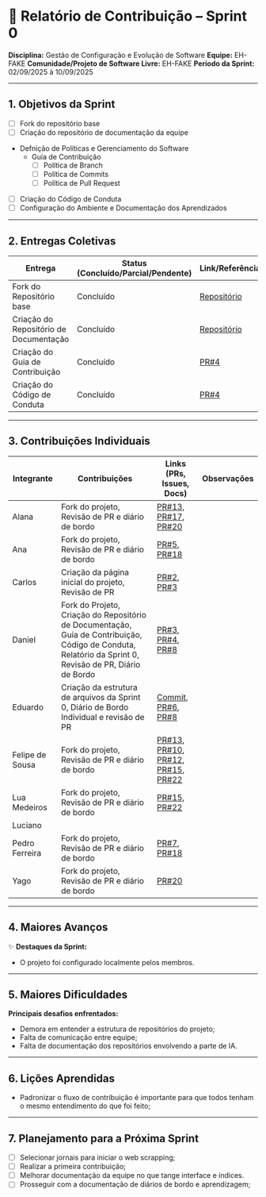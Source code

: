 # 📝 Relatório de Contribuição – Sprint 0

**Disciplina:** Gestão de Configuração e Evolução de Software
**Equipe:** EH-FAKE
**Comunidade/Projeto de Software Livre:** EH-FAKE
**Período da Sprint:** 02/09/2025 à 10/09/2025

---

## 1. Objetivos da Sprint

- [ ] Fork do repositório base
- [ ] Criação do repositório de documentação da equipe
- Defnição de Políticas e Gerenciamento do Software
  - Guia de Contribuição
    - [ ] Política de Branch
    - [ ] Política de Commits
    - [ ] Política de Pull Request
- [ ] Criação do Código de Conduta
- [ ] Configuração do Ambiente e Documentação dos Aprendizados

---

## 2. Entregas Coletivas

| Entrega                                | Status (Concluído/Parcial/Pendente) | Link/Referência                                                 | Observações |
| -------------------------------------- | ----------------------------------- | --------------------------------------------------------------- | ----------- |
| Fork do Repositório base               | Concluído                           | [Repositório](https://github.com/GCES-EhFake-Fork/checkUp)      |             |
| Criação do Repositório de Documentação | Concluído                           | [Repositório](https://github.com/GCES-EhFake-Fork/docs-interno) |             |
| Criação do Guia de Contribuição        | Concluído                           | [PR#4](https://github.com/GCES-EhFake-Fork/docs-interno/pull/4) |             |
| Criação do Código de Conduta           | Concluído                           | [PR#4](https://github.com/GCES-EhFake-Fork/docs-interno/pull/4) |             |

---

## 3. Contribuições Individuais

| Integrante      | Contribuições                                                                                                                                           | Links (PRs, Issues, Docs)                                                                                                                                                                                                                                                                                                                     | Observações |
| --------------- | ------------------------------------------------------------------------------------------------------------------------------------------------------- | --------------------------------------------------------------------------------------------------------------------------------------------------------------------------------------------------------------------------------------------------------------------------------------------------------------------------------------------- | ----------- |
| Alana           | Fork do projeto, Revisão de PR e diário de bordo                                                                                                        | [PR#13](https://github.com/GCES-EhFake-Fork/docs-interno/pull/13), [PR#17](https://github.com/GCES-EhFake-Fork/docs-interno/pull/17), [PR#20](https://github.com/GCES-EhFake-Fork/docs-interno/pull/20)                                                                                                                                       |             |
| Ana             | Fork do projeto, Revisão de PR e diário de bordo                                                                                                        | [PR#5](https://github.com/GCES-EhFake-Fork/docs-interno/pull/5), [PR#18](https://github.com/GCES-EhFake-Fork/docs-interno/pull/18)                                                                                                                                                                                                            |             |
| Carlos          | Criação da página inicial do projeto, Revisão de PR                                                                                                     | [PR#2](https://github.com/GCES-EhFake-Fork/docs-interno/pull/2), [PR#3](https://github.com/GCES-EhFake-Fork/docs-interno/pull/3)                                                                                                                                                                                                              |             |
| Daniel          | Fork do Projeto, Criação do Repositório de Documentação, Guia de Contribuição, Código de Conduta, Relatório da Sprint 0, Revisão de PR, Diário de Bordo | [PR#3](https://github.com/GCES-EhFake-Fork/docs-interno/pull/3), [PR#4](https://github.com/GCES-EhFake-Fork/docs-interno/pull/4), [PR#8](https://github.com/GCES-EhFake-Fork/docs-interno/pull/8)                                                                                                                                             |             |
| Eduardo         | Criação da estrutura de arquivos da Sprint 0, Diário de Bordo Individual e revisão de PR                                                                | [Commit](https://github.com/GCES-EhFake-Fork/docs-interno/commit/fb46aa7414b99f0c8a4d898c421a7d6fa4c62cd0), [PR#6](https://github.com/GCES-EhFake-Fork/docs-interno/pull/6), [PR#8](https://github.com/GCES-EhFake-Fork/docs-interno/pull/8)                                                                                                  |             |
| Felipe de Sousa | Fork do projeto, Revisão de PR e diário de bordo                                                                                                        | [PR#13](https://github.com/GCES-EhFake-Fork/docs-interno/pull/13), [PR#10](https://github.com/GCES-EhFake-Fork/docs-interno/pull/10), [PR#12](https://github.com/GCES-EhFake-Fork/docs-interno/pull/12), [PR#15](https://github.com/GCES-EhFake-Fork/docs-interno/pull/15), [PR#22](https://github.com/GCES-EhFake-Fork/docs-interno/pull/22) |             |
| Lua Medeiros    | Fork do projeto, Revisão de PR e diário de bordo                                                                                                        | [PR#15](https://github.com/GCES-EhFake-Fork/docs-interno/pull/15), [PR#22](https://github.com/GCES-EhFake-Fork/docs-interno/pull/22)                                                                                                                                                                                                          |             |
| Luciano         |                                                                                                                                                         |                                                                                                                                                                                                                                                                                                                                               |             |
| Pedro Ferreira  | Fork do projeto, Revisão de PR e diário de bordo                                                                                                        | [PR#7](https://github.com/GCES-EhFake-Fork/docs-interno/pull/7), [PR#18](https://github.com/GCES-EhFake-Fork/docs-interno/pull/18)                                                                                                                                                                                                            |             |
| Yago            | Fork do projeto, Revisão de PR e diário de bordo                                                                                                        | [PR#20](https://github.com/GCES-EhFake-Fork/docs-interno/pull/20)                                                                                                                                                                                                                                                                             |             |

---

## 4. Maiores Avanços

✨ **Destaques da Sprint:**

- O projeto foi configurado localmente pelos membros.

---

## 5. Maiores Dificuldades

**Principais desafios enfrentados:**

- Demora em entender a estrutura de repositórios do projeto;
- Falta de comunicação entre equipe;
- Falta de documentação dos repositórios envolvendo a parte de IA.

---

## 6. Lições Aprendidas

- Padronizar o fluxo de contribuição é importante para que todos tenham o mesmo entendimento do que foi feito;

---

## 7. Planejamento para a Próxima Sprint

- [ ] Selecionar jornais para iniciar o web scrapping;
- [ ] Realizar a primeira contribuição;
- [ ] Melhorar documentação da equipe no que tange interface e índices.
- [ ] Prosseguir com a documentação de diários de bordo e aprendizagem;
